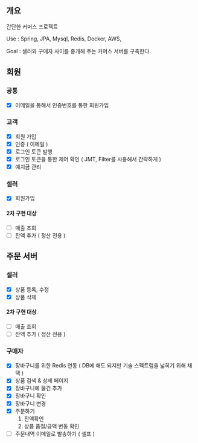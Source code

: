 ## 개요
간단한 커머스 프로젝트

Use : Spring, JPA, Mysql, Redis, Docker, AWS,

Goal : 셀러와 구매자 사이를 중개해 주는 커머스 서버를 구축한다.

## 회원
### 공통
- [x] 이메일을 통해서 인증번호를 통한 회원가입

### 고객
- [x] 회원 가입
- [x] 인증 ( 이메일 )
- [x] 로그인 토큰 발행
- [x] 로그인 토큰을 통한 제어 확인 ( JMT, Filter를 사용해서 간략하게 )
- [x] 예치금 관리

### 셀러
- [x] 회원가입
#### 2차 구현 대상
- [ ] 매출 조회
- [ ] 잔액 추가 ( 정산 전용 )

## 주문 서버
### 셀러
- [x] 상품 등록, 수정
- [x] 상품 삭제
#### 2차 구현 대상
- [ ] 매출 조회
- [ ] 잔액 추가 ( 정산 전용 )

### 구매자
- [x] 장바구니를 위한 Redis 연동 ( DB에 해도 되지만 기술 스펙트럼을 넓히기 위해 채택 )
- [x] 상품 검색 & 상세 페이지
- [x] 장바구니에 물건 추가
- [x] 장바구니 확인
- [x] 장바구니 변경
- [x] 주문하기 
  1. 잔액확인 
  2. 상품 품절/금액 변동 확인
- [ ] 주문내역 이메일로 발송하기 ( 셀프 )
